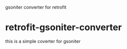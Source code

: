 gsoniter converter for retrofit
# retrofit-gsoniter-converter

this is a simple coverter for gsoniter
